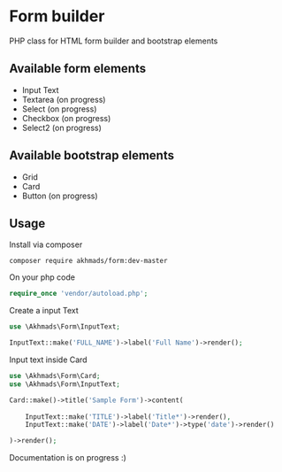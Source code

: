 # Form builder
PHP class for HTML form builder and bootstrap elements

## Available form elements
- Input Text
- Textarea (on progress)
- Select (on progress)
- Checkbox (on progress)
- Select2 (on progress)

## Available bootstrap elements
- Grid
- Card
- Button (on progress)

## Usage

Install via composer

```
composer require akhmads/form:dev-master
```

On your php code

```php
require_once 'vendor/autoload.php';
```

Create a input Text

```php
use \Akhmads\Form\InputText;

InputText::make('FULL_NAME')->label('Full Name')->render();
```

Input text inside Card

```php
use \Akhmads\Form\Card;
use \Akhmads\Form\InputText;

Card::make()->title('Sample Form')->content(
	
	InputText::make('TITLE')->label('Title*')->render(),
	InputText::make('DATE')->label('Date*')->type('date')->render()

)->render();
```

Documentation is on progress :)